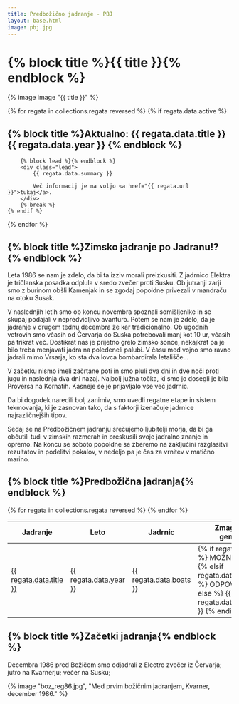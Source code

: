 ```yaml
---
title: Predbožično jadranje - PBJ
layout: base.html
image: pbj.jpg
---
```


<h1 class="!mb-gap">{% block title %}{{ title }}{% endblock %}</h1>

{% image image "{{ title }}" %}

{% for regata in collections.regata reversed %}
    {% if regata.data.active %}
        <h2 class="!mb-gap">{% block title %}Aktualno: {{ regata.data.title }} {{ regata.data.year }} {% endblock %}</h2>

        {% block lead %}{% endblock %}
        <div class="lead">
            {{ regata.data.summary }}

            Več informacij je na voljo <a href="{{ regata.url }}">tukaj</a>.
        </div>
        {% break %}
    {% endif %}
{% endfor %}


<h2 class="!mb-gap">{% block title %}Zimsko jadranje po Jadranu!?{% endblock %}</h2>

Leta 1986 se nam je zdelo, da bi ta izziv morali preizkusiti. Z jadrnico Elektra je tričlanska posadka odplula v sredo zvečer proti Susku. Ob jutranji zarji smo z burinom obšli Kamenjak in se zgodaj popoldne privezali v mandraču na otoku Susak.

V naslednjih letih smo ob koncu novembra spoznali somišljenike in se skupaj podajali v nepredvidljivo avanturo. Potem se nam je zdelo, da je jadranje v drugem tednu decembra že kar tradicionalno. Ob ugodnih vetrovih smo včasih od Červarja do Suska potrebovali manj kot 10 ur, včasih pa trikrat več. Dostikrat nas je prijetno grelo zimsko sonce, nekajkrat pa je bilo treba menjavati jadra na poledeneli palubi. V času med vojno smo ravno jadrali mimo Vrsarja, ko sta dva lovca bombardirala letališče...

V začetku nismo imeli začrtane poti in smo pluli dva dni in dve noči proti jugu in naslednja dva dni nazaj. Najbolj južna točka, ki smo jo dosegli je bila Proversa na Kornatih. Kasneje se je prijavljalo vse več jadrnic.

Da bi dogodek naredili bolj zanimiv, smo uvedli regatne etape in sistem tekmovanja, ki je zasnovan tako, da s faktorji izenačuje jadrnice najrazličnejših tipov.

Sedaj se na Predbožičnem jadranju srečujemo ljubitelji morja, da bi ga občutili tudi v zimskih razmerah in preskusili svoje jadralno znanje in opremo. Na koncu se soboto popoldne se zberemo na zaključini razglasitvi rezultatov in podelitvi pokalov, v nedeljo pa je čas za vrnitev v matično marino.


<h2 class="!mb-gap">{% block title %}Predbožična jadranja{% endblock %}</h2>

<table class="min-w-full border-collapse">
    <thead>
        <tr>
            <th class="text-left w-1/3">Jadranje</th>
            <th class="text-center">Leto</th>
            <th class="text-center">Jadrnic</th>
            <th class="text-center">Zmagovalec: generalno</th>
            <th class="text-center">Zmagovalec: korigirano</th>
        </tr>
    </thead>
    <tbody>
        {% for regata in collections.regata reversed %}
            <tr>
                <td class="text-left"><a href="{{ regata.url }}"> {{ regata.data.title }} </a></td>
                <td class="text-center">{{ regata.data.year }}</td>
                <td class="text-center">{{ regata.data.boats }}</td>
                <td class="text-center">
                    {% if regata.data.active %}
                        MOŽNA PRIJAVA
                    {% elsif regata.data.cancelled %}
                        ODPOVEDANO
                    {% else %}
                        {{ regata.data.winner_abs }}
                    {% endif %}
                </td>
                <td class="text-center">{{ regata.data.winner_cor }}</td>
            </tr>
        {% endfor %}
    </tbody>
</table>

<h2 class="!mb-gap">{% block title %}Začetki jadranja{% endblock %}</h2>

Decembra 1986 pred Božičem smo odjadrali z Electro zvečer iz Červarja; jutro na Kvarnerju; večer na Susku;

{% image "boz_reg86.jpg", "Med prvim božičnim jadranjem, Kvarner, december 1986." %}
